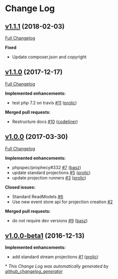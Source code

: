 # Change Log

## [v1.1.1](https://github.com/prooph/standard-projections/tree/v1.1.1) (2018-02-03)
[Full Changelog](https://github.com/prooph/standard-projections/compare/v1.1.0...v1.1.1)

**Fixed**
- Update composer.json and copyright

## [v1.1.0](https://github.com/prooph/standard-projections/tree/v1.1.0) (2017-12-17)
[Full Changelog](https://github.com/prooph/standard-projections/compare/v1.0.0...v1.1.0)

**Implemented enhancements:**

- test php 7.2 on travis [\#11](https://github.com/prooph/standard-projections/pull/11) ([prolic](https://github.com/prolic))

**Merged pull requests:**

- Restructure docs [\#10](https://github.com/prooph/standard-projections/pull/10) ([codeliner](https://github.com/codeliner))

## [v1.0.0](https://github.com/prooph/standard-projections/tree/v1.0.0) (2017-03-30)
[Full Changelog](https://github.com/prooph/standard-projections/compare/v1.0.0-beta1...v1.0.0)

**Implemented enhancements:**

- phpspec/prophecy\#332 [\#7](https://github.com/prooph/standard-projections/pull/7) ([basz](https://github.com/basz))
- update standard projections [\#5](https://github.com/prooph/standard-projections/pull/5) ([prolic](https://github.com/prolic))
- update projection runners [\#3](https://github.com/prooph/standard-projections/pull/3) ([prolic](https://github.com/prolic))

**Closed issues:**

- Standard ReadModels [\#6](https://github.com/prooph/standard-projections/issues/6)
- Use new event store api for projection creation [\#2](https://github.com/prooph/standard-projections/issues/2)

**Merged pull requests:**

- do not require dev versions [\#9](https://github.com/prooph/standard-projections/pull/9) ([basz](https://github.com/basz))

## [v1.0.0-beta1](https://github.com/prooph/standard-projections/tree/v1.0.0-beta1) (2016-12-13)
**Implemented enhancements:**

- add standard stream projections [\#1](https://github.com/prooph/standard-projections/pull/1) ([prolic](https://github.com/prolic))



\* *This Change Log was automatically generated by [github_changelog_generator](https://github.com/skywinder/Github-Changelog-Generator)*
